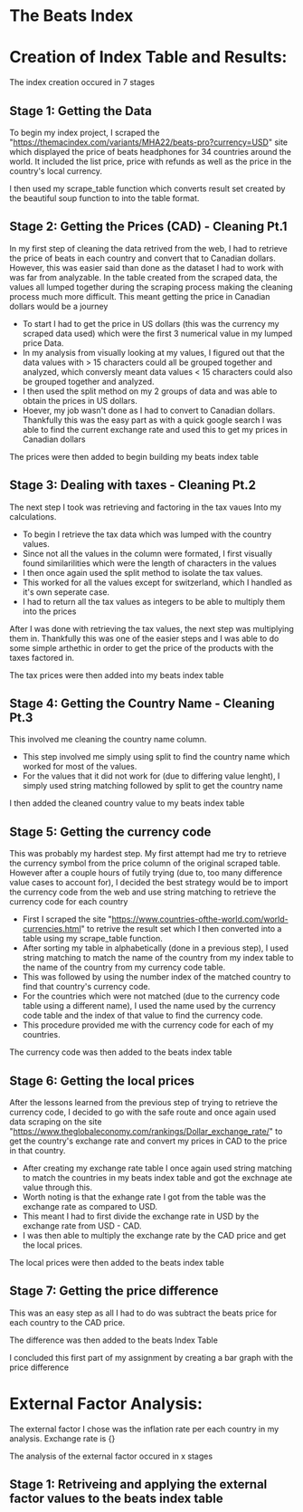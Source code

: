 # The Beats Index
# Creation of Index Table and Results: 
The index creation occured in 7 stages
## Stage 1: Getting the Data
To begin my index project, I scraped the "https://themacindex.com/variants/MHA22/beats-pro?currency=USD" site which displayed the price of beats headphones for 34 countries around the world. It included the list price, price with refunds as well as the price in the country's local currency. 

I then used my scrape_table function which converts result set created by the beautiful soup function to into the table format.

## Stage 2: Getting the Prices (CAD) - Cleaning Pt.1
In my first step of cleaning the data retrived from the web, I had to retrieve the price of beats in each country and convert that to Canadian dollars. However, this was easier said than done as the dataset I had to work with was far from analyzable. In the table created from the scraped data, the values all lumped together during the scraping process making the cleaning process much more difficult. This meant getting the price in Canadian dollars would be a journey 
- To start I had to get the price in US dollars (this was the currency my scraped data used) which were the first 3 numerical value in my lumped price Data. 
- In my analysis from visually looking at my values, I figured out that the data values with > 15 characters could all be grouped together and analyzed, which conversly meant data values < 15 characters could also be grouped together and analyzed.
- I then used the split method on my 2 groups of data and was able to obtain the prices in US dollars.
- Hoever, my job wasn't done as I had to convert to Canadian dollars. Thankfully this was the easy part as with a quick google search I was able to find the current exchange rate and used this to get my prices in Canadian dollars  

The prices were then added to begin building my beats index table

## Stage 3: Dealing with taxes - Cleaning Pt.2
The next step I took was retrieving and factoring in the tax vaues Into my calculations. 
- To begin I retrieve the tax data which was lumped with the country values. 
- Since not all the values in the column were formated, I first visually found similarilities which were the length of characters in the values
- I then once again used the split method to isolate the tax values.
- This worked for all the values except for switzerland, which I handled as it's own seperate case. 
- I had to return all the tax values as integers to be able to multiply them into the prices

After I was done with retrieving the tax values, the next step was multiplying them in. Thankfully this was one of the easier steps and I was able to do some simple arthethic in order to get the price of the products with the taxes factored in.

The tax prices were then added into my beats index table 

## Stage 4: Getting the Country Name - Cleaning Pt.3
This involved me cleaning the country name column. 
- This step involved me simply using split to find the country name which worked for most of the values.
- For the values that it did not work for (due to differing value lenght), I simply used string matching followed by split to get the country name 

I then added the cleaned country value to my beats index table

## Stage 5: Getting the currency code 
This was probably my hardest step. My first attempt had me try to retrieve the currency symbol from the price column of the original scraped table. However after a couple hours of futily trying (due to, too many difference value cases to account for), I decided the best strategy would be to import the currency code from the web and use string matching to retrieve the currency code for each country
- First I scraped the site "https://www.countries-ofthe-world.com/world-currencies.html" to retrive the result set which I then converted into a table using my scrape_table function.
- After sorting my table in alphabetically (done in a previous step), I used string matching to match the name of the country from my index table to the name of the country from my currency code table.
- This was followed by using the number index of the matched country to find that country's currency code. 
- For the countries which were not matched (due to the currency code table using a different name), I used the name used by the currency code table and the index of that value to find the currency code. 
- This procedure provided me with the currency code for each of my countries.

The currency code was then added to the beats index table

## Stage 6: Getting the local prices
After the lessons learned from the previous step of trying to retrieve the currency code, I decided to go with the safe route and once again used data scraping on the site "https://www.theglobaleconomy.com/rankings/Dollar_exchange_rate/" to get the country's exchange rate and convert my prices in CAD to the price in that country. 
- After creating my exchange rate table I once again used string matching to match the countries in my beats index table and got the exchnage ate value through this. 
- Worth noting is that the exhange rate I got from the table was the exchange rate as compared to USD.
- This meant I had to first divide the exchange rate in USD by the exchange rate from USD - CAD. 
- I was then able to multiply the exchange rate by the CAD price and get the local prices.

The local prices were then added to the beats index table

## Stage 7: Getting the price difference
This was an easy step as all I had to do was subtract the beats price for each country to the CAD price.

The difference was then added to the beats Index Table

I concluded this first part of my assignment by creating a bar graph with the price difference


# External Factor Analysis: 
The external factor I chose was the inflation rate per each country in my analysis. Exchange rate is {}

The analysis of the external factor occured in x stages

## Stage 1: Retriveing and applying the external factor values to the beats index table






